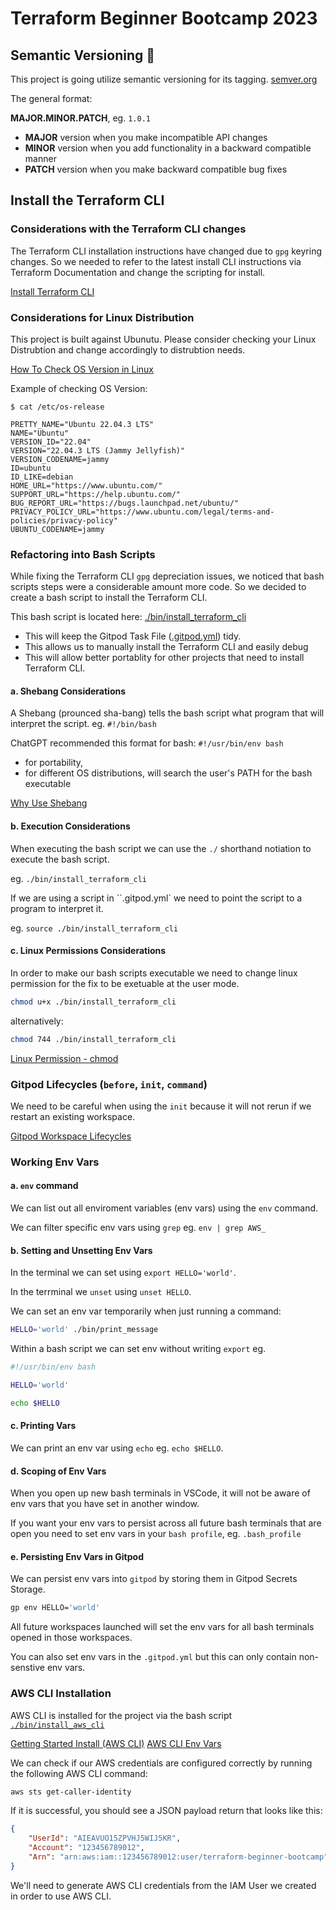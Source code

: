 # Terraform Beginner Bootcamp 2023

## Semantic Versioning :mage:

This project is going utilize semantic versioning for its tagging.
[semver.org](https://semver.org/)

The general format:

 **MAJOR.MINOR.PATCH**, eg. `1.0.1`

- **MAJOR** version when you make incompatible API changes
- **MINOR** version when you add functionality in a backward compatible manner
- **PATCH** version when you make backward compatible bug fixes

## Install the Terraform CLI

### Considerations with the Terraform CLI changes
The Terraform CLI installation instructions have changed due to `gpg` keyring changes. So we needed to refer to the latest install CLI instructions via Terraform Documentation and change the scripting for install.

[Install Terraform CLI](https://developer.hashicorp.com/terraform/tutorials/aws-get-started/install-cli)


### Considerations for Linux Distribution

This project is built against Ubunutu. Please consider checking your Linux Distrubtion and change accordingly to distrubtion needs. 

[How To Check OS Version in Linux](https://www.cyberciti.biz/faq/how-to-check-os-version-in-linux-command-line/)

Example of checking OS Version:

```
$ cat /etc/os-release

PRETTY_NAME="Ubuntu 22.04.3 LTS"
NAME="Ubuntu"
VERSION_ID="22.04"
VERSION="22.04.3 LTS (Jammy Jellyfish)"
VERSION_CODENAME=jammy
ID=ubuntu
ID_LIKE=debian
HOME_URL="https://www.ubuntu.com/"
SUPPORT_URL="https://help.ubuntu.com/"
BUG_REPORT_URL="https://bugs.launchpad.net/ubuntu/"
PRIVACY_POLICY_URL="https://www.ubuntu.com/legal/terms-and-policies/privacy-policy"
UBUNTU_CODENAME=jammy
```

### Refactoring into Bash Scripts

While fixing the Terraform CLI `gpg` depreciation issues, we noticed that bash scripts steps were a considerable amount more code. So we decided to create a bash script to install the Terraform CLI.

This bash script is located here: [./bin/install_terraform_cli](./bin/install_terraform_cli)

- This will keep the Gitpod Task File ([.gitpod.yml](.gitpod.yml)) tidy.
- This allows us to manually install the Terraform CLI and easily debug 
- This will allow better portablity for other projects that need to install Terraform CLI.


#### a. Shebang Considerations

A Shebang (prounced sha-bang) tells the bash script what program that will interpret the script. eg. `#!/bin/bash`

ChatGPT recommended this format for bash: `#!/usr/bin/env bash`

- for portability, 
- for different OS distributions, will search the user's PATH for the bash executable

[Why Use Shebang](https://en.wikipedia.org/wiki/Shebang_(Unix))


#### b. Execution Considerations

When executing the bash script we can use the `./` shorthand notiation to execute the bash script.

eg. `./bin/install_terraform_cli`

If we are using a script in ``.gitpod.yml` we need to point the script to a program to interpret it.

eg. `source ./bin/install_terraform_cli`


#### c. Linux Permissions Considerations

In order to make our bash scripts executable we need to change linux permission for the fix to be exetuable at the user mode.

```sh
chmod u+x ./bin/install_terraform_cli
```

alternatively:

```sh
chmod 744 ./bin/install_terraform_cli
```

[Linux Permission - chmod](https://en.wikipedia.org/wiki/Chmod)


### Gitpod Lifecycles (`before`, `init`, `command`)

We need to be careful when using the `init` because it will not rerun if we restart an existing workspace.

[Gitpod Workspace Lifecycles](https://www.gitpod.io/docs/configure/workspaces/tasks)


### Working Env Vars

#### a. `env` command

We can list out all enviroment variables (env vars) using the `env` command. 

We can filter specific env vars using `grep` eg. `env | grep AWS_`


#### b. Setting and Unsetting Env Vars

In the terminal we can set using `export HELLO='world'`.

In the terrminal we `unset` using `unset HELLO`.

We can set an env var temporarily when just running a command:

```sh
HELLO='world' ./bin/print_message
```
Within a bash script we can set env without writing `export` eg.

```sh
#!/usr/bin/env bash

HELLO='world'

echo $HELLO
```

#### c. Printing Vars

We can print an env var using `echo` eg. `echo $HELLO`.


#### d. Scoping of Env Vars

When you open up new bash terminals in VSCode, it will not be aware of env vars that you have set in another window.

If you want your env vars to persist across all future bash terminals that are open you need to set env vars in your `bash profile`, eg. `.bash_profile`


#### e. Persisting Env Vars in Gitpod

We can persist env vars into `gitpod` by storing them in Gitpod Secrets Storage.

```sh
gp env HELLO='world'
```

All future workspaces launched will set the env vars for all bash terminals opened in those workspaces.

You can also set env vars in the `.gitpod.yml` but this can only contain non-senstive env vars.


### AWS CLI Installation

AWS CLI is installed for the project via the bash script [`./bin/install_aws_cli`](./bin/install_aws_cli)

[Getting Started Install (AWS CLI)](https://docs.aws.amazon.com/cli/latest/userguide/getting-started-install.html)
[AWS CLI Env Vars](https://docs.aws.amazon.com/cli/latest/userguide/cli-configure-envvars.html)

We can check if our AWS credentials are configured correctly by running the following AWS CLI command:

```sh
aws sts get-caller-identity
```

If it is successful, you should see a JSON payload return that looks like this:

```json
{
    "UserId": "AIEAVUO15ZPVHJ5WIJ5KR",
    "Account": "123456789012",
    "Arn": "arn:aws:iam::123456789012:user/terraform-beginner-bootcamp"
}
```

We'll need to generate AWS CLI credentials from the IAM User we created in order to use AWS CLI.